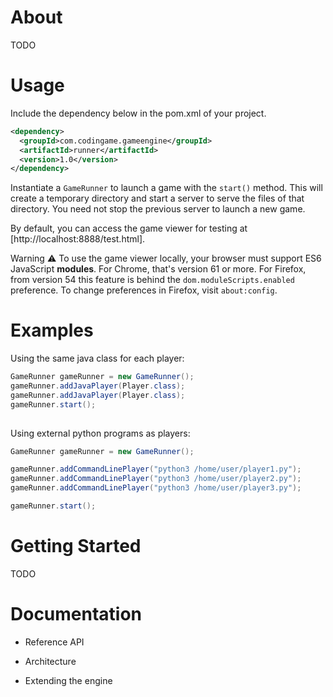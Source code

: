 # About

TODO

# Usage

Include the dependency below in the pom.xml of your project.
```xml
<dependency>
  <groupId>com.codingame.gameengine</groupId>
  <artifactId>runner</artifactId>
  <version>1.0</version>
</dependency>
```

Instantiate a `GameRunner` to launch a game with the `start()` method. This will create a temporary directory and start a server to serve the files of that directory. You need not stop the previous server to launch a new game.

By default, you can access the game viewer for testing at [http://localhost:8888/test.html].

Warning ⚠ To use the game viewer locally, your browser must support ES6 JavaScript **modules**. For Chrome, that's version 61 or more. For Firefox, from version 54 this feature is behind the `dom.moduleScripts.enabled` preference. To change preferences in Firefox, visit `about:config`.


# Examples

Using the same java class for each player:
```java
GameRunner gameRunner = new GameRunner();
gameRunner.addJavaPlayer(Player.class);
gameRunner.addJavaPlayer(Player.class);
gameRunner.start();
    
```

Using external python programs as players:
```java
GameRunner gameRunner = new GameRunner();

gameRunner.addCommandLinePlayer("python3 /home/user/player1.py");
gameRunner.addCommandLinePlayer("python3 /home/user/player2.py");
gameRunner.addCommandLinePlayer("python3 /home/user/player3.py");

gameRunner.start();
```

# Getting Started

TODO

# Documentation

- Reference API

- Architecture

- Extending the engine

